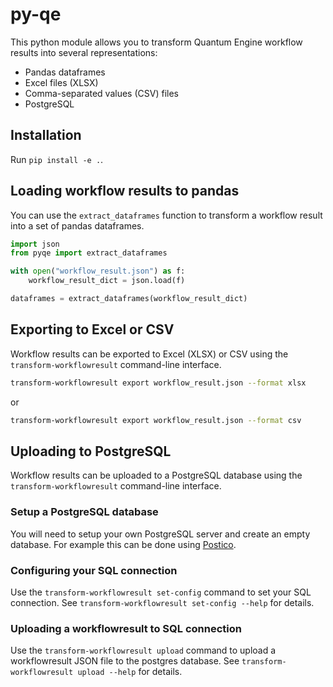# py-qe

This python module allows you to transform Quantum Engine workflow results into several representations:
* Pandas dataframes
* Excel files (XLSX)
* Comma-separated values (CSV) files
* PostgreSQL

## Installation

Run `pip install -e .`.

## Loading workflow results to pandas
You can use the `extract_dataframes` function to transform a workflow result into a set of pandas dataframes.

```python
import json
from pyqe import extract_dataframes

with open("workflow_result.json") as f:
    workflow_result_dict = json.load(f)

dataframes = extract_dataframes(workflow_result_dict)
```

## Exporting to Excel or CSV
Workflow results can be exported to Excel (XLSX) or CSV using the `transform-workflowresult` command-line interface.

```bash
transform-workflowresult export workflow_result.json --format xlsx
```
or
```bash
transform-workflowresult export workflow_result.json --format csv
```

## Uploading to PostgreSQL
Workflow results can be uploaded to a PostgreSQL database using the `transform-workflowresult` command-line interface.

### Setup a PostgreSQL database
You will need to setup your own PostgreSQL server and create an empty database.
For example this can be done using [Postico](https://eggerapps.at/postico/).

### Configuring your SQL connection
Use the `transform-workflowresult set-config` command to set your SQL connection.
See `transform-workflowresult set-config --help` for details.

### Uploading a workflowresult to SQL connection
Use the `transform-workflowresult upload` command to upload a workflowresult JSON file to the
postgres database.
See `transform-workflowresult upload --help` for details.
